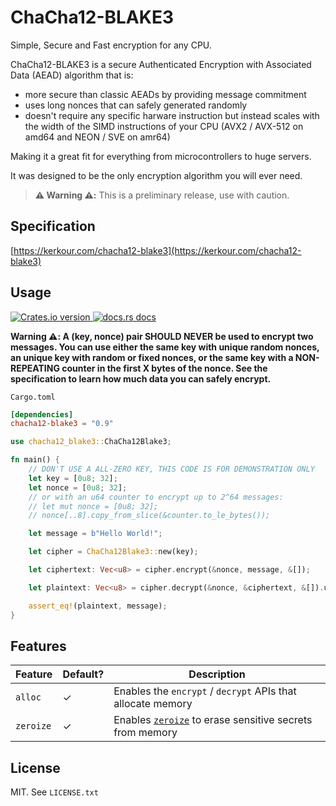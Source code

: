 # ChaCha12-BLAKE3

Simple, Secure and Fast encryption for any CPU.


ChaCha12-BLAKE3 is a secure Authenticated Encryption with Associated Data (AEAD) algorithm that is:
- more secure than classic AEADs by providing message commitment
- uses long nonces that can safely generated randomly
- doesn't require any specific harware instruction but instead scales with the width of the SIMD instructions of your CPU (AVX2 / AVX-512 on amd64 and NEON / SVE on amr64)

Making it a great fit for everything from microcontrollers to huge servers.


It was designed to be the only encryption algorithm you will ever need.

> **⚠️ Warning ⚠️:** This is a preliminary release, use with caution.


## Specification

[https://kerkour.com/chacha12-blake3](https://kerkour.com/chacha12-blake3)


## Usage

<div>
  <!-- Version -->
  <a href="https://crates.io/crates/chacha12-blake3">
    <img src="https://img.shields.io/crates/v/chacha12-blake3.svg?style=flat-square" alt="Crates.io version" />
  </a>
  <!-- Docs -->
  <a href="https://docs.rs/chacha12-blake3">
    <img src="https://img.shields.io/badge/docs-latest-blue.svg?style=flat-square" alt="docs.rs docs" />
  </a>
</div>


**Warning ⚠️: A (key, nonce) pair SHOULD NEVER be used to encrypt two messages. You can use either the same key with unique random nonces, an unique key with random or fixed nonces, or the same key with a NON-REPEATING counter in the first X bytes of the nonce. See the specification to learn how much data you can safely encrypt.**

`Cargo.toml`
```toml
[dependencies]
chacha12-blake3 = "0.9"
```

```rust
use chacha12_blake3::ChaCha12Blake3;

fn main() {
    // DON'T USE A ALL-ZERO KEY, THIS CODE IS FOR DEMONSTRATION ONLY
    let key = [0u8; 32];
    let nonce = [0u8; 32];
    // or with an u64 counter to encrypt up to 2^64 messages:
    // let mut nonce = [0u8; 32];
    // nonce[..8].copy_from_slice(&counter.to_le_bytes());

    let message = b"Hello World!";

    let cipher = ChaCha12Blake3::new(key);

    let ciphertext: Vec<u8> = cipher.encrypt(&nonce, message, &[]);

    let plaintext: Vec<u8> = cipher.decrypt(&nonce, &ciphertext, &[]).unwrap();

    assert_eq!(plaintext, message);
}
```

## Features

| Feature | Default? | Description |
| --------| ---------| ----------- |
| `alloc` | ✓ | Enables the `encrypt` / `decrypt` APIs that allocate memory |
| `zeroize` | ✓ | Enables [`zeroize`](https://crates.io/crates/zeroize) to erase sensitive secrets from memory |


## License

MIT. See `LICENSE.txt`
